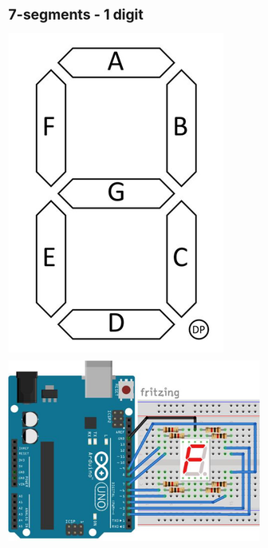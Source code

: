 # 7-segments - 1 digit

![7-segments](https://github.com/MADEiN83/arduino-samples/blob/master/samples/7-segments/img/7seg_segments.jpg?raw=true)

![7-segments](https://github.com/MADEiN83/arduino-samples/blob/master/samples/7-segments/img/7seg_cc_bb.jpg?raw=true)
